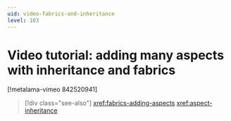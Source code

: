 ```yaml
---
uid: video-fabrics-and-inheritance
level: 103
---
```


# Video tutorial: adding many aspects with inheritance and fabrics

[!metalama-vimeo 842520941]

> [!div class="see-also"]
> <xref:fabrics-adding-aspects>
> <xref:aspect-inheritance>

